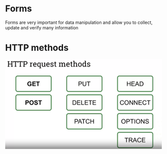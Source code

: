 # Forms

Forms are very important for data manipulation and allow you to collect, update and verify many
information

# HTTP methods

![](/Databases&Networking/assets/15.png)